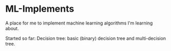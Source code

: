 # ML-Implements
A place for me to implement machine learning algorithms I'm learning about.

Started so far:
  Decision tree: basic (binary) decision tree and multi-decision tree.
